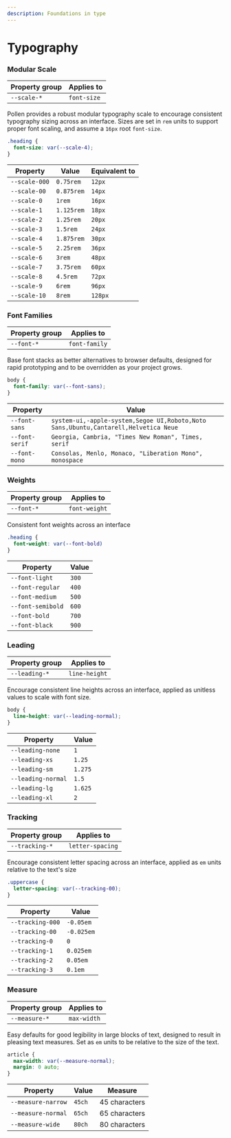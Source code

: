 ```yaml
---
description: Foundations in type
---
```


# Typography

### Modular Scale

| Property group | Applies to  |
| -------------- | ----------- |
| `--scale-*`    | `font-size` |

Pollen provides a robust modular typography scale to encourage consistent typography sizing across an interface. Sizes are set in `rem` units to support proper font scaling, and assume a `16px` root `font-size`.

```css
.heading {
  font-size: var(--scale-4);
}
```

| Property      | Value      | Equivalent to |
| ------------- | ---------- | ------------- |
| `--scale-000` | `0.75rem`  | `12px`        |
| `--scale-00`  | `0.875rem` | `14px`        |
| `--scale-0`   | `1rem`     | `16px`        |
| `--scale-1`   | `1.125rem` | `18px`        |
| `--scale-2`   | `1.25rem`  | `20px`        |
| `--scale-3`   | `1.5rem`   | `24px`        |
| `--scale-4`   | `1.875rem` | `30px`        |
| `--scale-5`   | `2.25rem`  | `36px`        |
| `--scale-6`   | `3rem`     | `48px`        |
| `--scale-7`   | `3.75rem`  | `60px`        |
| `--scale-8`   | `4.5rem`   | `72px`        |
| `--scale-9`   | `6rem`     | `96px`        |
| `--scale-10`  | `8rem`     | `128px`       |

### Font Families

| Property group | Applies to    |
| -------------- | ------------- |
| `--font-*`     | `font-family` |

Base font stacks as better alternatives to browser defaults, designed for rapid prototyping and to be overridden as your project grows.

```css
body {
  font-family: var(--font-sans);
}
```

| Property       | Value                                                                               |
| -------------- | ----------------------------------------------------------------------------------- |
| `--font-sans`  | `system-ui,-apple-system,Segoe UI,Roboto,Noto Sans,Ubuntu,Cantarell,Helvetica Neue` |
| `--font-serif` | `Georgia, Cambria, "Times New Roman", Times, serif`                                 |
| `--font-mono`  | `Consolas, Menlo, Monaco, "Liberation Mono", monospace`                             |

### Weights

| Property group | Applies to    |
| -------------- | ------------- |
| `--font-*`     | `font-weight` |

Consistent font weights across an interface

```css
.heading {
  font-weight: var(--font-bold)
}
```

| Property          | Value |
| ----------------- | ----- |
| `--font-light`    | `300` |
| `--font-regular`  | `400` |
| `--font-medium`   | `500` |
| `--font-semibold` | `600` |
| `--font-bold`     | `700` |
| `--font-black`    | `900` |

### Leading

| Property group | Applies to    |
| -------------- | ------------- |
| `--leading-*`  | `line-height` |

Encourage consistent line heights across an interface, applied as unitless values to scale with font size.

```css
body {
  line-height: var(--leading-normal);
}
```

| Property           | Value   |
| ------------------ | ------- |
| `--leading-none`   | `1`     |
| `--leading-xs`     | `1.25`  |
| `--leading-sm`     | `1.275` |
| `--leading-normal` | `1.5`   |
| `--leading-lg`     | `1.625` |
| `--leading-xl`     | `2`     |

### Tracking

| Property group | Applies to       |
| -------------- | ---------------- |
| `--tracking-*` | `letter-spacing` |

Encourage consistent letter spacing across an interface, applied as `em` units relative to the text's size

```css
.uppercase {
  letter-spacing: var(--tracking-00);
}
```

| Property         | Value      |
| ---------------- | ---------- |
| `--tracking-000` | `-0.05em`  |
| `--tracking-00`  | `-0.025em` |
| `--tracking-0`   | `0`        |
| `--tracking-1`   | `0.025em`  |
| `--tracking-2`   | `0.05em`   |
| `--tracking-3`   | `0.1em`    |

### Measure

| Property group | Applies to  |
| -------------- | ----------- |
| `--measure-*`  | `max-width` |

Easy defaults for good legibility in large blocks of text, designed to result in pleasing text measures. Set as `em` units to be relative to the size of the text.

```css
article {
  max-width: var(--measure-normal);
  margin: 0 auto;
}
```

| Property           | Value  | Measure       |
| ------------------ | ------ | ------------- |
| `--measure-narrow` | `45ch` | 45 characters |
| `--measure-normal` | `65ch` | 65 characters |
| `--measure-wide`   | `80ch` | 80 characters |
